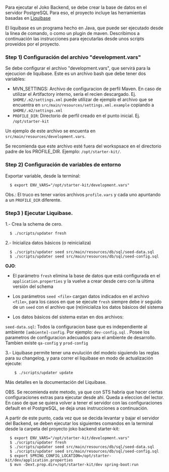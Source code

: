 Para ejecutar el Joko Backend, se debe crear la base de datos en el servidor PostgreSQL
Para eso, el proyecto incluye las herramientas basadas en [Liquibase](https://www.liquibase.org/)

El liquibase es un programa hecho en Java, que puede ser ejecutado desde la línea de comando, o como un plugin de maven. 
Describimos a continuación las instrucciones para ejecutarlas desde unos scripts proveidos por el proyecto.

  ### Step 1) Configuración del archivo "development.vars"
  
  Se debe configurar el archivo "development.vars", que servirá para la 
  ejecucion de liquibase. Este es un archivo bash que debe tener dos variables: 
  
  - MVN_SETTINGS: Archivo de configuracion de perfil Maven. En caso de utilizar
   el Artifactory interno, sería el recien descargado. Ej. ` $HOME/.m2/settings.xml` 
   puede utilizar de ejemplo el archivo que se encuentra en 
   `src/main/resources/settings.xml.example` copiando a `$HOME/.m2/settings.xml`
  - `PROFILE_DIR`: Directorio de perfil creado en el punto inicial. Ej. 
  `/opt/starter-kit`
  
  Un ejemplo de este archivo se encuenta en `src/main/resources/development.vars`.
  
  Se recomienda que este archivo esté fuera del workspsace en el directorio 
  padre de los PROFILE_DIR. Ejemplo: ``/opt/starter-kit/``.
  
  ### Step 2) Configuración de variables de entorno
  Exportar variable, desde la terminal:
  ```shell
    $ export ENV_VARS="/opt/starter-kit/development.vars"
  ```
  Obs.: El truco es tener varios archivos `profile.vars` y cada uno apuntando a
   un `PROFILE_DIR` diferente. 
   

  ### Step3 ) Ejecutar Liquibase.
  
1.- Crea la schema de cero.
  ```shell
    $ ./scripts/updater fresh
  ```
2.- Inicializa datos básicos (o reinicializa)
  ```shell
    $ ./scripts/updater seed src/main/resources/db/sql/seed-data.sql
    $ ./scripts/updater seed src/main/resources/db/sql/seed-config.sql
  ```
  **OJO**:
* El parámetro `fresh` elimina la base de datos que está configurada en el `application.properties` y la vuelve a crear desde cero con la última versión del schema
  
* Los parámetros `seed <file>` cargan datos indicados en el archivo `<file>`, para los casos en que se ejecute `fresh` siempre debe ir seguido de un `seed` con el archivo que (re)inicializa los datos básicos del sistema 
  
* Los datos básicos del sistema estan en dos archivos:

`seed-data.sql`: Todos la configuracion base que es independiente al ambiente
`[ambiente]-config`. Por ejemplo: `dev-config.sql` . Posee los parametros de configuracion adecuados  para el ambiente de desarrollo. Tambien existe `qa-config` y `prod-config`
  
3.- Liquibase permite tener una evulución del modelo siguiendo las reglas para su changelog, y para correr el liquibase en modo de actualización ejecute:  
```
    $ ./scripts/updater update
  ```

Más detalles en la documentación del Liquibase.

OBS. Se recomienda este metodo, ya que con STS habria que hacer ciertas configuraciones extras para ejecutar desde ahi.
Queda a eleccion del lector. En caso de que se quiera volver a tener el servidor con las configuraciones default en el PostgreSQL, se deja unas instrucciones a continuación.

A partir de este punto, cada vez que se decida levantar y bajar el servidor del Backend, se deben ejecutar los siguientes comandos en la terminal desde la carpeta del proyecto joko backend starter-kit:

```shell
  $ export ENV_VARS="/opt/starter-kit/development.vars"
  $ ./scripts/updater fresh
  $ ./scripts/updater seed src/main/resources/db/sql/seed-data.sql
  $ ./scripts/updater seed src/main/resources/db/sql/seed-config.sql
  $ export SPRING_CONFIG_LOCATION=/opt/starter-kit/dev/application.properties
  $ mvn -Dext.prop.dir=/opt/starter-kit/dev spring-boot:run
```
